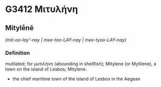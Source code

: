 # G3412 Μιτυλήνη

## Mitylḗnē

_(mit-oo-lay'-nay | mee-too-LAY-nay | mee-tyoo-LAY-nay)_

### Definition

mutilated; for μυτιλήνη (abounding in shellfish); Mitylene (or Mytilene), a town on the island of Lesbos; Mitylene.

- the chief maritime town of the island of Lesbos in the Aegean

